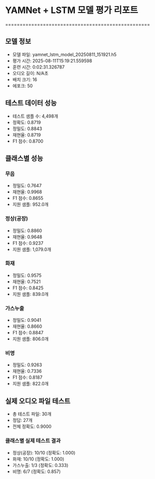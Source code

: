 # YAMNet + LSTM 모델 평가 리포트
==================================================

## 모델 정보
- 모델 파일: yamnet_lstm_model_20250811_151921.h5
- 평가 시간: 2025-08-11T15:19:21.559598
- 훈련 시간: 0:02:31.326787
- 오디오 길이: N/A초
- 배치 크기: 16
- 에포크: 50

## 테스트 데이터 성능
- 테스트 샘플 수: 4,498개
- 정확도: 0.8719
- 정밀도: 0.8843
- 재현율: 0.8719
- F1 점수: 0.8700

## 클래스별 성능
### 무음
- 정밀도: 0.7647
- 재현율: 0.9968
- F1 점수: 0.8655
- 지원 샘플: 952.0개

### 정상(공장)
- 정밀도: 0.8860
- 재현율: 0.9648
- F1 점수: 0.9237
- 지원 샘플: 1,079.0개

### 화재
- 정밀도: 0.9575
- 재현율: 0.7521
- F1 점수: 0.8425
- 지원 샘플: 839.0개

### 가스누출
- 정밀도: 0.9041
- 재현율: 0.8660
- F1 점수: 0.8847
- 지원 샘플: 806.0개

### 비명
- 정밀도: 0.9263
- 재현율: 0.7336
- F1 점수: 0.8187
- 지원 샘플: 822.0개

## 실제 오디오 파일 테스트
- 총 테스트 파일: 30개
- 정답: 27개
- 전체 정확도: 0.9000

### 클래스별 실제 테스트 결과
- 정상(공장): 10/10 (정확도: 1.000)
- 화재: 10/10 (정확도: 1.000)
- 가스누출: 1/3 (정확도: 0.333)
- 비명: 6/7 (정확도: 0.857)
